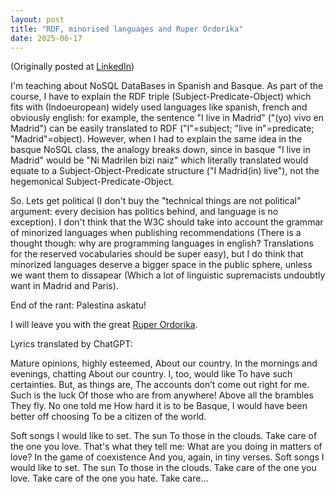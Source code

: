 ```yaml
---
layout: post
title: "RDF, minorised languages and Ruper Ordorika"
date: 2025-06-17
---
```


(Originally posted at [LinkedIn](https://www.linkedin.com/posts/mikeleganaaranguren_ruper-ordorika-zaindu-maite-duzun-hori-activity-7178108296443162624-LxYR?utm_source=share&utm_medium=member_desktop&rcm=ACoAAAGk_tsBweQ8bVNO23ZvS3woQOVkJqx6UMU))

I'm teaching about NoSQL DataBases in Spanish and Basque. As part of the course, I have to explain the RDF triple (Subject-Predicate-Object) which fits with (Indoeuropean) widely used languages like spanish, french and obviously english: for example, the sentence "I live in Madrid" ("(yo) vivo en Madrid") can be easily translated to RDF ("I"=subject; "live in"=predicate; "Madrid"=object). However, when I had to explain the same idea in the basque NoSQL class, the analogy breaks down, since in basque "I live in Madrid" would be "Ni Madrilen bizi naiz" which literally translated would equate to a Subject-Object-Predicate structure ("I Madrid(in) live"), not the hegemonical Subject-Predicate-Object.

So. Lets get political (I don't buy the "technical things are not political" argument: every decision has politics behind, and language is no exception). I don't think that the W3C should take into account the grammar of minorized languages when publishing recommendations (There is a thought though: why are programming languages in english? Translations for the reserved vocabularies should be super easy), but I do think that minorized languages deserve a bigger space in the public sphere, unless we want them to dissapear (Which a lot of linguistic supremacists undoubtly want in Madrid and Paris).

End of the rant: Palestina askatu!

I will leave you with the great [Ruper Ordorika](https://www.youtube.com/watch?v=UtjzB9xrwAw).

Lyrics translated by ChatGPT:

Mature opinions, highly esteemed,
About our country.
In the mornings and evenings, chatting
About our country.
I, too, would like
To have such certainties.
But, as things are,
The accounts don’t come out right for me.
Such is the luck
Of those who are from anywhere!
Above all the brambles
They fly.
No one told me
How hard it is to be Basque,
I would have been better off choosing
To be a citizen of the world.

Soft songs
I would like to set.
The sun
To those in the clouds.
Take care of the one you love.
That's what they tell me:
What are you doing in matters of love?
In the game of coexistence
And you, again, in tiny verses.
Soft songs
I would like to set.
The sun
To those in the clouds.
Take care of the one you love.
Take care of the one you hate.
Take care...
